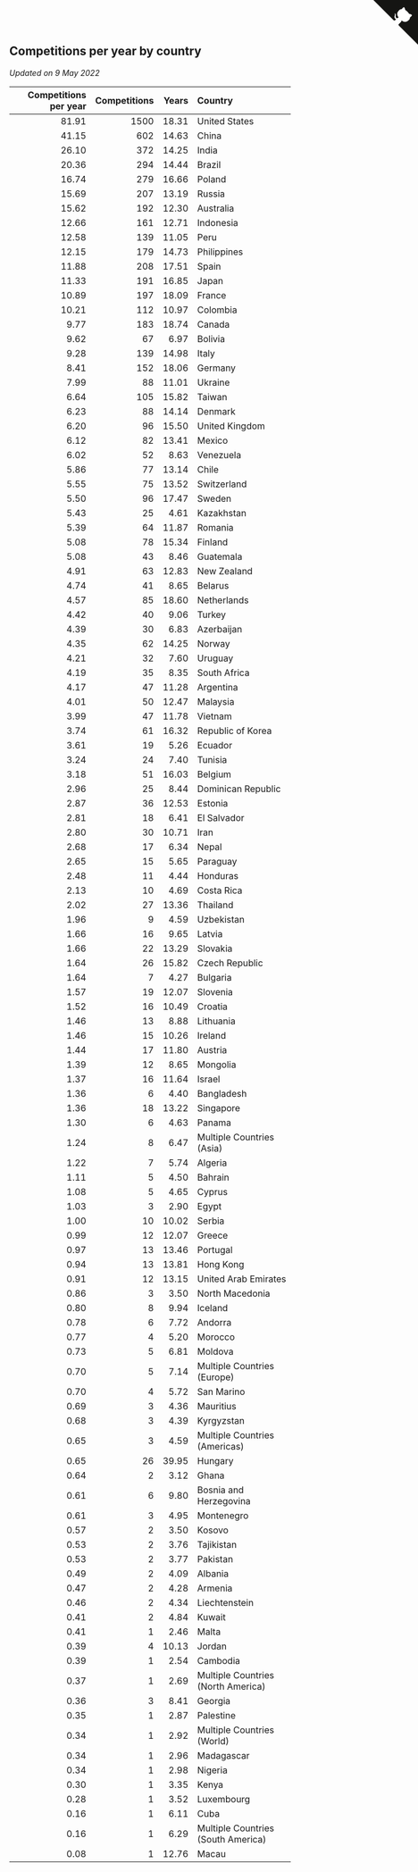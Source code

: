 ## Competitions per year by country

*Updated on  9 May 2022*

| Competitions per year | Competitions | Years | Country |
| ---: | ---: | ---: | :--- |
| 81.91 | 1500 | 18.31 | United States |
| 41.15 | 602 | 14.63 | China |
| 26.10 | 372 | 14.25 | India |
| 20.36 | 294 | 14.44 | Brazil |
| 16.74 | 279 | 16.66 | Poland |
| 15.69 | 207 | 13.19 | Russia |
| 15.62 | 192 | 12.30 | Australia |
| 12.66 | 161 | 12.71 | Indonesia |
| 12.58 | 139 | 11.05 | Peru |
| 12.15 | 179 | 14.73 | Philippines |
| 11.88 | 208 | 17.51 | Spain |
| 11.33 | 191 | 16.85 | Japan |
| 10.89 | 197 | 18.09 | France |
| 10.21 | 112 | 10.97 | Colombia |
| 9.77 | 183 | 18.74 | Canada |
| 9.62 | 67 | 6.97 | Bolivia |
| 9.28 | 139 | 14.98 | Italy |
| 8.41 | 152 | 18.06 | Germany |
| 7.99 | 88 | 11.01 | Ukraine |
| 6.64 | 105 | 15.82 | Taiwan |
| 6.23 | 88 | 14.14 | Denmark |
| 6.20 | 96 | 15.50 | United Kingdom |
| 6.12 | 82 | 13.41 | Mexico |
| 6.02 | 52 | 8.63 | Venezuela |
| 5.86 | 77 | 13.14 | Chile |
| 5.55 | 75 | 13.52 | Switzerland |
| 5.50 | 96 | 17.47 | Sweden |
| 5.43 | 25 | 4.61 | Kazakhstan |
| 5.39 | 64 | 11.87 | Romania |
| 5.08 | 78 | 15.34 | Finland |
| 5.08 | 43 | 8.46 | Guatemala |
| 4.91 | 63 | 12.83 | New Zealand |
| 4.74 | 41 | 8.65 | Belarus |
| 4.57 | 85 | 18.60 | Netherlands |
| 4.42 | 40 | 9.06 | Turkey |
| 4.39 | 30 | 6.83 | Azerbaijan |
| 4.35 | 62 | 14.25 | Norway |
| 4.21 | 32 | 7.60 | Uruguay |
| 4.19 | 35 | 8.35 | South Africa |
| 4.17 | 47 | 11.28 | Argentina |
| 4.01 | 50 | 12.47 | Malaysia |
| 3.99 | 47 | 11.78 | Vietnam |
| 3.74 | 61 | 16.32 | Republic of Korea |
| 3.61 | 19 | 5.26 | Ecuador |
| 3.24 | 24 | 7.40 | Tunisia |
| 3.18 | 51 | 16.03 | Belgium |
| 2.96 | 25 | 8.44 | Dominican Republic |
| 2.87 | 36 | 12.53 | Estonia |
| 2.81 | 18 | 6.41 | El Salvador |
| 2.80 | 30 | 10.71 | Iran |
| 2.68 | 17 | 6.34 | Nepal |
| 2.65 | 15 | 5.65 | Paraguay |
| 2.48 | 11 | 4.44 | Honduras |
| 2.13 | 10 | 4.69 | Costa Rica |
| 2.02 | 27 | 13.36 | Thailand |
| 1.96 | 9 | 4.59 | Uzbekistan |
| 1.66 | 16 | 9.65 | Latvia |
| 1.66 | 22 | 13.29 | Slovakia |
| 1.64 | 26 | 15.82 | Czech Republic |
| 1.64 | 7 | 4.27 | Bulgaria |
| 1.57 | 19 | 12.07 | Slovenia |
| 1.52 | 16 | 10.49 | Croatia |
| 1.46 | 13 | 8.88 | Lithuania |
| 1.46 | 15 | 10.26 | Ireland |
| 1.44 | 17 | 11.80 | Austria |
| 1.39 | 12 | 8.65 | Mongolia |
| 1.37 | 16 | 11.64 | Israel |
| 1.36 | 6 | 4.40 | Bangladesh |
| 1.36 | 18 | 13.22 | Singapore |
| 1.30 | 6 | 4.63 | Panama |
| 1.24 | 8 | 6.47 | Multiple Countries (Asia) |
| 1.22 | 7 | 5.74 | Algeria |
| 1.11 | 5 | 4.50 | Bahrain |
| 1.08 | 5 | 4.65 | Cyprus |
| 1.03 | 3 | 2.90 | Egypt |
| 1.00 | 10 | 10.02 | Serbia |
| 0.99 | 12 | 12.07 | Greece |
| 0.97 | 13 | 13.46 | Portugal |
| 0.94 | 13 | 13.81 | Hong Kong |
| 0.91 | 12 | 13.15 | United Arab Emirates |
| 0.86 | 3 | 3.50 | North Macedonia |
| 0.80 | 8 | 9.94 | Iceland |
| 0.78 | 6 | 7.72 | Andorra |
| 0.77 | 4 | 5.20 | Morocco |
| 0.73 | 5 | 6.81 | Moldova |
| 0.70 | 5 | 7.14 | Multiple Countries (Europe) |
| 0.70 | 4 | 5.72 | San Marino |
| 0.69 | 3 | 4.36 | Mauritius |
| 0.68 | 3 | 4.39 | Kyrgyzstan |
| 0.65 | 3 | 4.59 | Multiple Countries (Americas) |
| 0.65 | 26 | 39.95 | Hungary |
| 0.64 | 2 | 3.12 | Ghana |
| 0.61 | 6 | 9.80 | Bosnia and Herzegovina |
| 0.61 | 3 | 4.95 | Montenegro |
| 0.57 | 2 | 3.50 | Kosovo |
| 0.53 | 2 | 3.76 | Tajikistan |
| 0.53 | 2 | 3.77 | Pakistan |
| 0.49 | 2 | 4.09 | Albania |
| 0.47 | 2 | 4.28 | Armenia |
| 0.46 | 2 | 4.34 | Liechtenstein |
| 0.41 | 2 | 4.84 | Kuwait |
| 0.41 | 1 | 2.46 | Malta |
| 0.39 | 4 | 10.13 | Jordan |
| 0.39 | 1 | 2.54 | Cambodia |
| 0.37 | 1 | 2.69 | Multiple Countries (North America) |
| 0.36 | 3 | 8.41 | Georgia |
| 0.35 | 1 | 2.87 | Palestine |
| 0.34 | 1 | 2.92 | Multiple Countries (World) |
| 0.34 | 1 | 2.96 | Madagascar |
| 0.34 | 1 | 2.98 | Nigeria |
| 0.30 | 1 | 3.35 | Kenya |
| 0.28 | 1 | 3.52 | Luxembourg |
| 0.16 | 1 | 6.11 | Cuba |
| 0.16 | 1 | 6.29 | Multiple Countries (South America) |
| 0.08 | 1 | 12.76 | Macau |


<a href="https://github.com/jonatanklosko/wca_statistics" class="github-corner" aria-label="View source on Github"><svg width="80" height="80" viewBox="0 0 250 250" style="fill:#151513; color:#fff; position: absolute; top: 0; border: 0; right: 0;" aria-hidden="true"><path d="M0,0 L115,115 L130,115 L142,142 L250,250 L250,0 Z"></path><path d="M128.3,109.0 C113.8,99.7 119.0,89.6 119.0,89.6 C122.0,82.7 120.5,78.6 120.5,78.6 C119.2,72.0 123.4,76.3 123.4,76.3 C127.3,80.9 125.5,87.3 125.5,87.3 C122.9,97.6 130.6,101.9 134.4,103.2" fill="currentColor" style="transform-origin: 130px 106px;" class="octo-arm"></path><path d="M115.0,115.0 C114.9,115.1 118.7,116.5 119.8,115.4 L133.7,101.6 C136.9,99.2 139.9,98.4 142.2,98.6 C133.8,88.0 127.5,74.4 143.8,58.0 C148.5,53.4 154.0,51.2 159.7,51.0 C160.3,49.4 163.2,43.6 171.4,40.1 C171.4,40.1 176.1,42.5 178.8,56.2 C183.1,58.6 187.2,61.8 190.9,65.4 C194.5,69.0 197.7,73.2 200.1,77.6 C213.8,80.2 216.3,84.9 216.3,84.9 C212.7,93.1 206.9,96.0 205.4,96.6 C205.1,102.4 203.0,107.8 198.3,112.5 C181.9,128.9 168.3,122.5 157.7,114.1 C157.9,116.9 156.7,120.9 152.7,124.9 L141.0,136.5 C139.8,137.7 141.6,141.9 141.8,141.8 Z" fill="currentColor" class="octo-body"></path></svg></a><style>.github-corner:hover .octo-arm{animation:octocat-wave 560ms ease-in-out}@keyframes octocat-wave{0%,100%{transform:rotate(0)}20%,60%{transform:rotate(-25deg)}40%,80%{transform:rotate(10deg)}}@media (max-width:500px){.github-corner:hover .octo-arm{animation:none}.github-corner .octo-arm{animation:octocat-wave 560ms ease-in-out}}</style>
